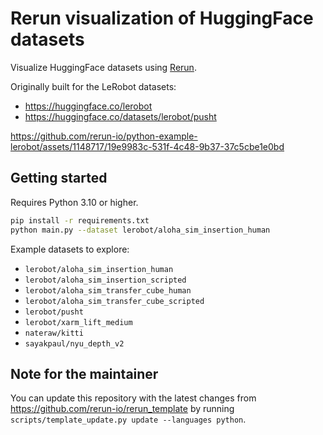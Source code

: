 # Rerun visualization of HuggingFace datasets
Visualize HuggingFace datasets using [Rerun](https://www.rerun.io/).

Originally built for the LeRobot datasets:

* https://huggingface.co/lerobot
* https://huggingface.co/datasets/lerobot/pusht

https://github.com/rerun-io/python-example-lerobot/assets/1148717/19e9983c-531f-4c48-9b37-37c5cbe1e0bd


## Getting started
Requires Python 3.10 or higher.

```sh
pip install -r requirements.txt
python main.py --dataset lerobot/aloha_sim_insertion_human
```

Example datasets to explore:
* `lerobot/aloha_sim_insertion_human`
* `lerobot/aloha_sim_insertion_scripted`
* `lerobot/aloha_sim_transfer_cube_human`
* `lerobot/aloha_sim_transfer_cube_scripted`
* `lerobot/pusht`
* `lerobot/xarm_lift_medium`
* `nateraw/kitti`
* `sayakpaul/nyu_depth_v2`

## Note for the maintainer
You can update this repository with the latest changes from https://github.com/rerun-io/rerun_template by running `scripts/template_update.py update --languages python`.
